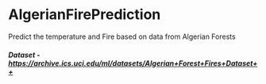 # AlgerianFirePrediction
Predict the temperature and Fire based on data from Algerian Forests

##### Dataset - https://archive.ics.uci.edu/ml/datasets/Algerian+Forest+Fires+Dataset++
